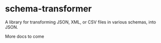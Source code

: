 # schema-transformer

A library for transforming JSON, XML, or CSV files in various schemas, into JSON.

More docs to come
